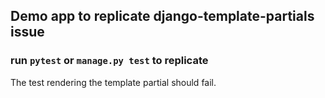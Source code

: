 ## Demo app to replicate django-template-partials issue

### run `pytest` or `manage.py test` to replicate

The test rendering the template partial should fail.